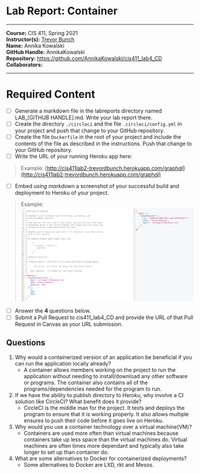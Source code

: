 # Lab Report: Container
___
**Course:** CIS 411, Spring 2021  
**Instructor(s):** [Trevor Bunch](https://github.com/trevordbunch)  
**Name:** Annika Kowalski  
**GitHub Handle:** AnnikaKowalski   
**Repository:** https://github.com/AnnikaKowalski/cis411_lab4_CD    
**Collaborators:** 
___

# Required Content

- [ ] Generate a markdown file in the labreports directory named LAB_[GITHUB HANDLE].md. Write your lab report there.
- [ ] Create the directory ```./circleci``` and the file ```.circleci/config.yml``` in your project and push that change to your GitHub repository.
- [ ] Create the file ```Dockerfile``` in the root of your project and include the contents of the file as described in the instructions. Push that change to your GitHub repository.
- [ ] Write the URL of your running Heroku app here:  
> Example: [http://cis411lab2-trevordbunch.herokuapp.com/graphql](http://cis411lab2-trevordbunch.herokuapp.com/graphql)
- [ ] Embed _using markdown_ a screenshot of your successful build and deployment to Heroku of your project.  
> Example: ![GraphiQL_SC](/assets/GraphiQL_SC.png)
    
- [ ] Answer the **4** questions below.
- [ ] Submit a Pull Request to cis411_lab4_CD and provide the URL of that Pull Request in Canvas as your URL submission.

## Questions
1. Why would a containerized version of an application be beneficial if you can run the application locally already?
    - A container allows members working on the project to run the application without needing to install/download any other software or programs. The container also contains all of the programs/dependencies needed for the program to run. 
2. If we have the ability to publish directory to Heroku, why involve a CI solution like CircleCI? What benefit does it provide?
    - CircleCI is the middle man for the project. It tests and deploys the program to ensure that it is working properly. It also allows multiple ensures to push their code before it goes live on Heroku. 
3. Why would you use a container technology over a virtual machine(VM)?
    - Containers are used more often than virtual machines because containers take up less space than the virtual machines do. Virtual machines are often times more dependant and typically also take longer to set up than container do. 
4. What are some alternatives to Docker for containerized deployments?
    - Some alternatives to Docker are LXD, rkt and Mesos. 